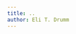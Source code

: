 ```yaml
---
title: ..
author: Eli T. Drumm
---
```

<!-- backgrounds and playgrounds -->





































